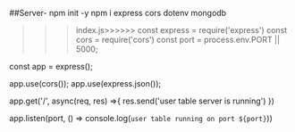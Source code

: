 






##Server-
npm init -y
npm i express cors dotenv mongodb


>>> index.js>>>>>>
const express = require('express')
const cors = require('cors')
const port = process.env.PORT || 5000;

const app = express();

app.use(cors());
app.use(express.json());


app.get('/', async(req, res) =>{
    res.send('user table server is running')
})

app.listen(port, () => console.log(`user table running on port ${port}`))